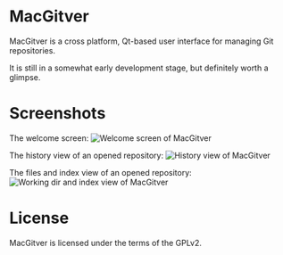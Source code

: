 MacGitver
=========

MacGitver is a cross platform, Qt-based user interface for managing Git repositories.

It is still in a somewhat early development stage, but definitely worth a glimpse.

Screenshots
========

The welcome screen:
![Welcome screen of MacGitver](http://macgitver.github.com/images/screenshots/mgv_welcome_screen.png)

The history view of an opened repository:
![History view of MacGitver](http://macgitver.github.com/images/screenshots/mgv_repo_history_view.png)

The files and index view of an opened repository:
![Working dir and index view of MacGitver](http://macgitver.github.com/images/screenshots/mgv_repo_wd_index_view.png)

License
=======
MacGitver is licensed under the terms of the GPLv2.
